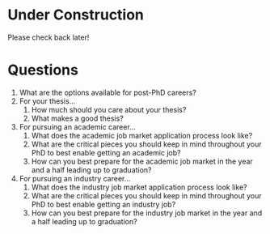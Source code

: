 # Under Construction
Please check back later!

# Questions
  1. What are the options available for post-PhD careers?
  2. For your thesis...
       1. How much should you care about your thesis?
       2. What makes a good thesis?
  3. For pursuing an academic career...
       1. What does the academic job market application process look like?
       2. What are the critical pieces you should keep in mind throughout your PhD to best enable getting an
          academic job?
       3. How can you best prepare for the academic job market in the year and a half leading up to graduation?
  4. For pursuing an industry career...
       1. What does the industry job market application process look like?
       2. What are the critical pieces you should keep in mind throughout your PhD to best enable getting an
          industry job?
       3. How can you best prepare for the industry job market in the year and a half leading up to graduation?
